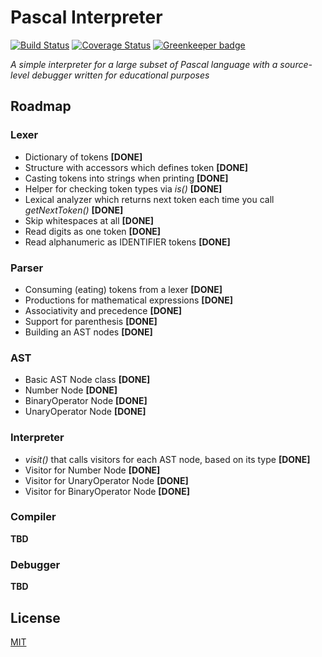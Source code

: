 # Pascal Interpreter

[![Build Status](https://travis-ci.org/ghaiklor/pascal-interpreter.svg?branch=master)](https://travis-ci.org/ghaiklor/pascal-interpreter)
[![Coverage Status](https://coveralls.io/repos/github/ghaiklor/pascal-interpreter/badge.svg?branch=master)](https://coveralls.io/github/ghaiklor/pascal-interpreter?branch=master)
[![Greenkeeper badge](https://badges.greenkeeper.io/ghaiklor/pascal-interpreter.svg)](https://greenkeeper.io/)

_A simple interpreter for a large subset of Pascal language with a source-level debugger written for educational purposes_

## Roadmap

### Lexer

- Dictionary of tokens **[DONE]**
- Structure with accessors which defines token **[DONE]**
- Casting tokens into strings when printing **[DONE]**
- Helper for checking token types via *is()* **[DONE]**
- Lexical analyzer which returns next token each time you call *getNextToken()* **[DONE]**
- Skip whitespaces at all **[DONE]**
- Read digits as one token **[DONE]**
- Read alphanumeric as IDENTIFIER tokens **[DONE]**

### Parser

- Consuming (eating) tokens from a lexer **[DONE]**
- Productions for mathematical expressions **[DONE]**
- Associativity and precedence **[DONE]**
- Support for parenthesis **[DONE]**
- Building an AST nodes **[DONE]**

### AST

- Basic AST Node class **[DONE]**
- Number Node **[DONE]**
- BinaryOperator Node **[DONE]**
- UnaryOperator Node **[DONE]**

### Interpreter

- *visit()* that calls visitors for each AST node, based on its type **[DONE]**
- Visitor for Number Node **[DONE]**
- Visitor for UnaryOperator Node **[DONE]**
- Visitor for BinaryOperator Node **[DONE]**

### Compiler

**TBD**

### Debugger

**TBD**

## License

[MIT](./LICENSE)
